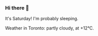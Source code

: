 ### Hi there :wave:

It's Saturday! I'm probably sleeping.

Weather in Toronto: partly cloudy, at +12°C.
